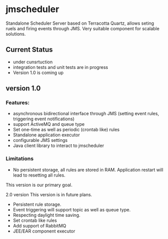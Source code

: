 jmscheduler
=================

Standalone Scheduler Server based on Terracotta Quartz, allows seting ruels and firing events through JMS. 
Very suitable component for scalable solutions.

## Current Status
 * under cunsrtuction
 * integration tests and unit tests are in progress
 * Version 1.0 is coming up


## version 1.0
### Features:
 * asynchronous bidirectional interface through JMS (setting event rules, triggering event notifications)
 * support ActiveMQ and queue type
 * Set one-time as well as periodic (crontab like) rules
 * Standalone application executor
 * configurable JMS settings
 * Java client library to interact to jmscheduler

### Limitations
 * No persistent storage, all rules are stored in RAM. Application restart will lead to resetting all rules.

This version is our primary goal.


2.0 version
This version is in future plans.
 * Persistent rule storage.
 * Event triggering will support topic as well as queue type.
 * Respecting daylight time saving.
 * Set crontab like rules
 * Add support of RabbitMQ
 * JEE/EAR component executor

